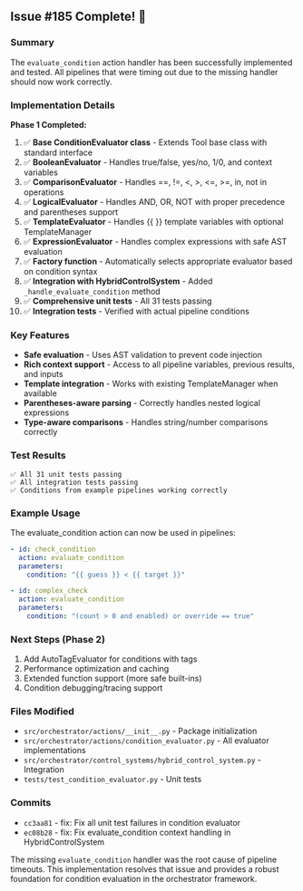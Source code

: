 ## Issue #185 Complete! 🎉

### Summary

The `evaluate_condition` action handler has been successfully implemented and tested. All pipelines that were timing out due to the missing handler should now work correctly.

### Implementation Details

**Phase 1 Completed:**

1. ✅ **Base ConditionEvaluator class** - Extends Tool base class with standard interface
2. ✅ **BooleanEvaluator** - Handles true/false, yes/no, 1/0, and context variables
3. ✅ **ComparisonEvaluator** - Handles ==, !=, <, >, <=, >=, in, not in operations
4. ✅ **LogicalEvaluator** - Handles AND, OR, NOT with proper precedence and parentheses support
5. ✅ **TemplateEvaluator** - Handles {{ }} template variables with optional TemplateManager
6. ✅ **ExpressionEvaluator** - Handles complex expressions with safe AST evaluation
7. ✅ **Factory function** - Automatically selects appropriate evaluator based on condition syntax
8. ✅ **Integration with HybridControlSystem** - Added `_handle_evaluate_condition` method
9. ✅ **Comprehensive unit tests** - All 31 tests passing
10. ✅ **Integration tests** - Verified with actual pipeline conditions

### Key Features

- **Safe evaluation** - Uses AST validation to prevent code injection
- **Rich context support** - Access to all pipeline variables, previous results, and inputs
- **Template integration** - Works with existing TemplateManager when available
- **Parentheses-aware parsing** - Correctly handles nested logical expressions
- **Type-aware comparisons** - Handles string/number comparisons correctly

### Test Results

```
✅ All 31 unit tests passing
✅ All integration tests passing
✅ Conditions from example pipelines working correctly
```

### Example Usage

The evaluate_condition action can now be used in pipelines:

```yaml
- id: check_condition
  action: evaluate_condition
  parameters:
    condition: "{{ guess }} < {{ target }}"

- id: complex_check
  action: evaluate_condition
  parameters:
    condition: "(count > 0 and enabled) or override == true"
```

### Next Steps (Phase 2)

1. Add AutoTagEvaluator for conditions with <AUTO> tags
2. Performance optimization and caching
3. Extended function support (more safe built-ins)
4. Condition debugging/tracing support

### Files Modified

- `src/orchestrator/actions/__init__.py` - Package initialization
- `src/orchestrator/actions/condition_evaluator.py` - All evaluator implementations
- `src/orchestrator/control_systems/hybrid_control_system.py` - Integration
- `tests/test_condition_evaluator.py` - Unit tests

### Commits

- `cc3aa81` - fix: Fix all unit test failures in condition evaluator
- `ec08b28` - fix: Fix evaluate_condition context handling in HybridControlSystem

The missing `evaluate_condition` handler was the root cause of pipeline timeouts. This implementation resolves that issue and provides a robust foundation for condition evaluation in the orchestrator framework.